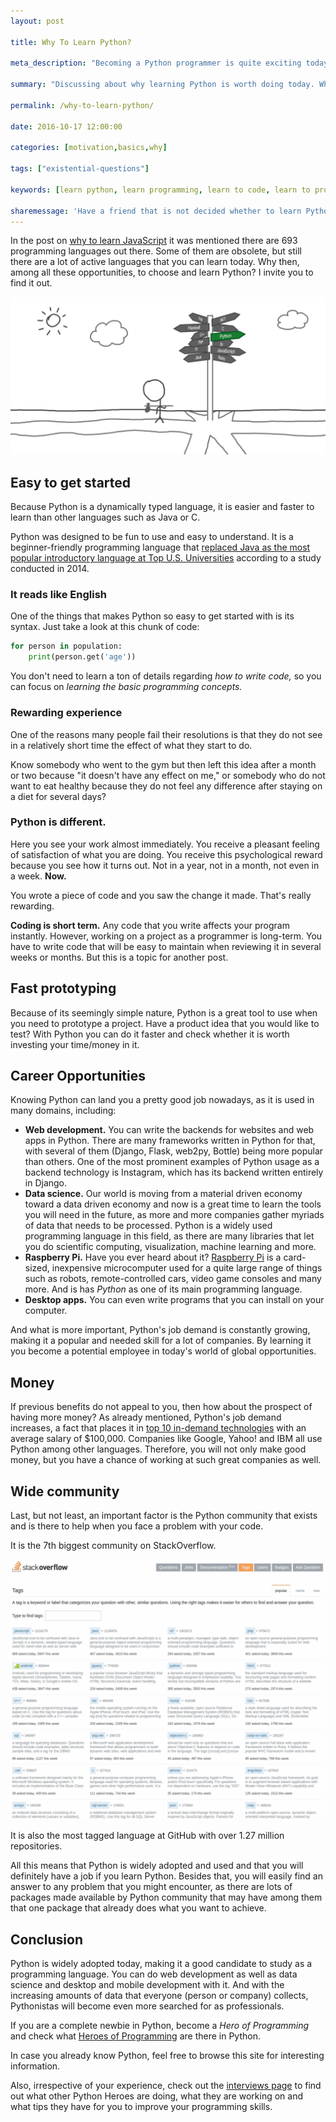 ```yaml
---
layout: post

title: Why To Learn Python?

meta_description: "Becoming a Python programmer is quite exciting today, as you can work on numerous projects in many domains and can bring a real impact. It's easy, popular and ..."

summary: "Discussing about why learning Python is worth doing today. What are the benefits and opportunities for those who want to ..."

permalink: /why-to-learn-python/

date: 2016-10-17 12:00:00

categories: [motivation,basics,why]

tags: ["existential-questions"]

keywords: [learn python, learn programming, learn to code, learn to program, python]

sharemessage: 'Have a friend that is not decided whether to learn Python or want to persuade someone to do this? Share this article with others to back up your point of view!'
---
```


In the post on [why to learn JavaScript](/why-to-learn-javascript/) it was mentioned there are 693 programming languages out there. Some of them are obsolete, but still there are a lot of active languages that you can learn today. Why then, among all these opportunities, to choose and learn Python? I invite you to find it out.

!["Learn Python" sign](/assets/images/2016/09/signs-python.png)

## Easy to get started

Because Python is a dynamically typed language, it is easier and faster to learn than other languages such as Java or C.

Python was designed to be fun to use and easy to understand. It is a beginner-friendly programming language that [replaced Java as the most popular introductory language at Top U.S. Universities](http://cacm.acm.org/blogs/blog-cacm/176450-python-is-now-the-most-popular-introductory-teaching-language-at-top-u-s-universities/fulltext) according to a study conducted in 2014.

### It reads like English

One of the things that makes Python so easy to get started with is its syntax. Just take a look at this chunk of code:

```python
for person in population:
    print(person.get('age'))
```

You don't need to learn a ton of details regarding _how to write code,_ so you can focus on _learning the basic programming concepts._ 

### Rewarding experience

One of the reasons many people fail their resolutions is that they do not see in a relatively short time the effect of what they start to do. 

Know somebody who went to the gym but then left this idea after a month or two because "it doesn't have any effect on me," or somebody who do not want to eat healthy because they do not feel any difference after staying on a diet for several days?

<div class="center">
<h3>Python is different. </h3>
</div>

Here you see your work almost immediately. You receive a pleasant feeling of satisfaction of what you are doing. You receive this psychological reward because you see how it turns out. Not in a year, not in a month, not even in a week. **Now.**

You wrote a piece of code and you saw the change it made. That's really rewarding.

**Coding is short term.** Any code that you write affects your program instantly. However, working on a project as a programmer is long-term. You have to write code that will be easy to maintain when reviewing it in several weeks or months. But this is a topic for another post.

## Fast prototyping

Because of its seemingly simple nature, Python is a great tool to use when you need to prototype a project. Have a product idea that you would like to test? With Python you can do it faster and check whether it is worth investing your time/money in it.

## Career Opportunities

Knowing Python can land you a pretty good job nowadays, as it is used in many domains, including: 

- **Web development.** You can write the backends for websites and web apps in Python. There are many frameworks written in Python for that, with several of them (Django, Flask, web2py, Bottle) being more popular than others. One of the most prominent examples of Python usage as a backend technology is Instagram, which has its backend written entirely in Django.
- **Data science.** Our world is moving from a material driven economy toward a data driven economy and now is a great time to learn the tools you will need in the future, as more and more companies gather myriads of data that needs to be processed. Python is a widely used programming language in this field, as there are many libraries that let you do scientific computing, visualization, machine learning and more.
- **Raspberry Pi.** Have you ever heard about it? [Raspberry Pi](https://www.raspberrypi.org/help/faqs/#introWhatIs) is a card-sized, inexpensive microcomputer used for a quite large range of things such as robots, remote-controlled cars, video game consoles and many more. And is has _Python_ as one of its main programming language.
- **Desktop apps.** You can even write programs that you can install on your computer.

And what is more important, Python's job demand is constantly growing, making it a popular and needed skill for a lot of companies. By learning it you become a potential employee in today's world of global opportunities.

## Money

If previous benefits do not appeal to you, then how about the prospect of having more money? As already mentioned, Python's job demand increases, a fact that places it in [top 10 in-demand technologies](https://www.sitepoint.com/best-programming-language-learn-2015-job-demand-salaries/) with an average salary of $100,000. Companies like Google, Yahoo! and IBM all use Python among other languages. Therefore, you will not only make good money, but you have a chance of working at such great companies as well.

## Wide community

Last, but not least, an important factor is the Python community that exists and is there to help when you face a problem with your code.

It is the 7th biggest community on StackOverflow.

![Python tag on StackOverflow](/assets/images/2016/09/javascript-stackoverflow.png)

It is also the most tagged language at GitHub with over 1.27 million repositories.

All this means that Python is widely adopted and used and that you will definitely have a job if you learn Python. Besides that, you will easily find an answer to any problem that you might encounter, as there are lots of packages made available by Python community that may have among them that one package that already does what you want to achieve.

## Conclusion

Python is widely adopted today, making it a good candidate to study as a programming language. You can do web development as well as data science and desktop and mobile development with it. And with the increasing amounts of data that everyone (person or company) collects, Pythonistas will become even more searched for as professionals.

If you are a complete newbie in Python, become a _Hero of Programming_ and check what [Heroes of Programming](/heroes-of-programming/) are there in Python.

In case you already know Python, feel free to browse this site for interesting information.

Also, irrespective of your experience, check out the [interviews page](/interviews/) to find out what other Python Heroes are doing, what they are working on and what tips they have for you to improve your programming skills.